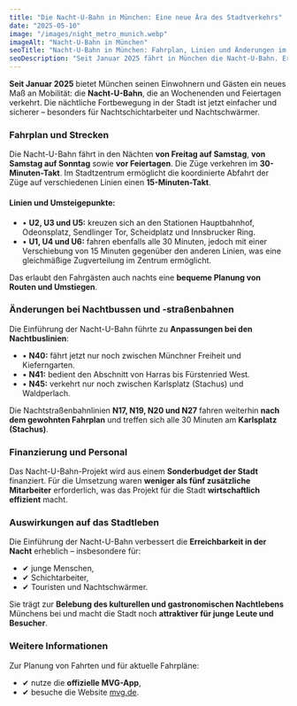 ```yaml
---
title: "Die Nacht-U-Bahn in München: Eine neue Ära des Stadtverkehrs"
date: "2025-05-10"
image: "/images/night_metro_munich.webp"
imageAlt: "Nacht-U-Bahn in München"
seoTitle: "Nacht-U-Bahn in München: Fahrplan, Linien und Änderungen im Verkehr"
seoDescription: "Seit Januar 2025 fährt in München die Nacht-U-Bahn. Erfahre mehr über Fahrpläne, Linien und wie sich der Nachtbus- und Straßenbahnverkehr verändert hat."
---
```


**Seit Januar 2025** bietet München seinen Einwohnern und Gästen ein neues Maß an Mobilität: die **Nacht-U-Bahn**, die an Wochenenden und Feiertagen verkehrt. Die nächtliche Fortbewegung in der Stadt ist jetzt einfacher und sicherer – besonders für Nachtschichtarbeiter und Nachtschwärmer.

### Fahrplan und Strecken
Die Nacht-U-Bahn fährt in den Nächten **von Freitag auf Samstag**, **von Samstag auf Sonntag** sowie **vor Feiertagen**. 
Die Züge verkehren im **30-Minuten-Takt**. Im Stadtzentrum ermöglicht die koordinierte Abfahrt der Züge auf verschiedenen Linien einen **15-Minuten-Takt**.

#### Linien und Umsteigepunkte:
- • **U2, U3 und U5:** kreuzen sich an den Stationen Hauptbahnhof, Odeonsplatz, Sendlinger Tor, Scheidplatz und Innsbrucker Ring.
- • **U1, U4 und U6:** fahren ebenfalls alle 30 Minuten, jedoch mit einer Verschiebung von 15 Minuten gegenüber den anderen Linien, was eine gleichmäßige Zugverteilung im Zentrum ermöglicht.

Das erlaubt den Fahrgästen auch nachts eine **bequeme Planung von Routen und Umstiegen**.

### Änderungen bei Nachtbussen und -straßenbahnen
Die Einführung der Nacht-U-Bahn führte zu **Anpassungen bei den Nachtbuslinien**:
- • **N40:** fährt jetzt nur noch zwischen Münchner Freiheit und Kieferngarten.
- • **N41:** bedient den Abschnitt von Harras bis Fürstenried West.
- • **N45:** verkehrt nur noch zwischen Karlsplatz (Stachus) und Waldperlach.

Die Nachtstraßenbahnlinien **N17, N19, N20 und N27** fahren weiterhin **nach dem gewohnten Fahrplan** und treffen sich alle 30 Minuten am **Karlsplatz (Stachus)**.

### Finanzierung und Personal
Das Nacht-U-Bahn-Projekt wird aus einem **Sonderbudget der Stadt** finanziert. Für die Umsetzung waren **weniger als fünf zusätzliche Mitarbeiter** erforderlich, was das Projekt für die Stadt **wirtschaftlich effizient** macht.

### Auswirkungen auf das Stadtleben
Die Einführung der Nacht-U-Bahn verbessert die **Erreichbarkeit in der Nacht** erheblich – insbesondere für:
- ✔ junge Menschen,
- ✔ Schichtarbeiter,
- ✔ Touristen und Nachtschwärmer.

Sie trägt zur **Belebung des kulturellen und gastronomischen Nachtlebens** Münchens bei und macht die Stadt noch **attraktiver für junge Leute und Besucher**.

### Weitere Informationen
Zur Planung von Fahrten und für aktuelle Fahrpläne:
- ✔ nutze die **offizielle MVG-App**,
- ✔ besuche die Website [mvg.de](https://www.mvg.de).
